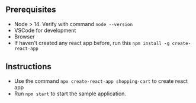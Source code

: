 ## Prerequisites 

- Node > 14. Verify with command `node --version`
- VSCode for development
- Browser
- If haven't created any react app before, run this `npm install -g create-react-app`

## Instructions

- Use the command `npx create-react-app shopping-cart` to create react app
- Run `npm start` to start the sample application.
